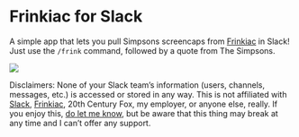 # Frinkiac for Slack

A simple app that lets you pull Simpsons screencaps from <a href="https://frinkiac.com/">Frinkiac</a> in Slack! Just use the <code>/frink</code> command, followed by a quote from The Simpsons.

![](http://i.imgur.com/IT32eMF.jpg)

Disclaimers: None of your Slack team’s information (users, channels, messages, etc.) is accessed or stored in any way. This is not affiliated with [Slack](https://www.slack.com), [Frinkiac](https://frinkiac.com), 20th Century Fox, my employer, or anyone else, really. If you enjoy this, [do let me know](https://twitter.com/gesteves), but be aware that this thing may break at any time and I can’t offer any support.

